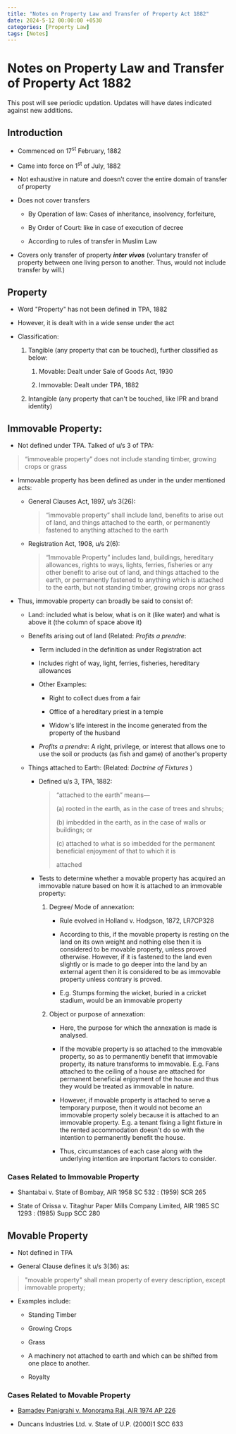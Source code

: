 ```yaml
---
title: "Notes on Property Law and Transfer of Property Act 1882"
date: 2024-5-12 00:00:00 +0530
categories: [Property Law]
tags: [Notes]
---
```


# Notes on Property Law and Transfer of Property Act 1882

This post will see periodic updation. Updates will have dates indicated against new additions.

## Introduction  

* Commenced on 17<sup>st</sup> February, 1882

* Came into force on 1<sup>st</sup> of July, 1882
  
* Not exhaustive in nature and doesn’t cover the entire domain of transfer of property
  
* Does not cover transfers
  
   * By Operation of law: Cases of inheritance, insolvency, forfeiture, 
 
   * By Order of Court: like in case of execution of decree
 
   * According to rules of transfer in Muslim Law
 
* Covers only transfer of property ***inter vivos*** (voluntary transfer of property between one living person to another. Thus, would not include transfer by will.)

## Property 

* Word "Property" has not been defined in TPA, 1882

* However, it is dealt with in a wide sense under the act

* Classification:
  
   1. Tangible (any property that can be touched), further classified as below:
     
      1. Movable: Dealt under Sale of Goods Act, 1930
        
      2. Immovable: Dealt under TPA, 1882
        
   2. Intangible (any property that can't be touched, like IPR and brand identity)

## Immovable Property:

* Not defined under TPA. Talked of u/s 3 of TPA:

> “immoveable property” does not include standing timber, growing crops or grass

* Immovable property has been defined as under in the under mentioned acts:

   * General Clauses Act, 1897, u/s 3(26):
     
     > “immovable property” shall include land, benefits to arise out of land, and things attached to 
the earth, or permanently fastened to anything attached to the earth

   * Registration Act, 1908, u/s 2(6):

     > “Immovable Property” includes land, buildings, hereditary allowances, rights to ways, lights, 
ferries, fisheries or any other benefit to arise out of land, and things attached to the earth, or 
permanently fastened to anything which is attached to the earth, but not standing timber, growing 
crops nor grass

 * Thus, immovable property can broadly be said to consist of:
   
      * Land: included what is below, what is on it (like water) and what is above it (the column of space above it)
  
      * Benefits arising out of land (Related: *Profits a prendre*:
        
         * Term included in the definition as under Registration act
       
         * Includes right of way, light, ferries, fisheries, hereditary allowances
       
         * Other Examples:
  
            * Right to collect dues from a fair
          
            * Office of a hereditary priest in a temple
          
            * Widow's life interest in the income generated from the property of the husband
       
         * *Profits a prendre*: A right, privilege, or interest that allows one to use the soil or products (as fish and game) of another's property
       
     * Things attached to Earth: (Related: *Doctrine of Fixtures* )
  
        * Defined u/s 3, TPA, 1882:
      
          > “attached to the earth” means—
          > 
          > (a) rooted in the earth, as in the case of trees and shrubs;
          > 
          > (b) imbedded in the earth, as in the case of walls or buildings; or
          > 
          > (c) attached to what is so imbedded for the permanent beneficial enjoyment of that to which it is
          > 
          > attached

        * Tests to determine whether a movable property has acquired an immovable nature based on how it is attached to an immovable property:
           1. Degree/ Mode of annexation:
  
              * Rule evolved in Holland v. Hodgson, 1872, LR7CP328
             
              * According to this, if the movable property is resting on the land on its own weight and nothing else then it is considered to be movable property, unless proved otherwise. However, if it is fastened to the land even slightly or is made to go deeper into the land by an external agent then it is considered to be as immovable property unless contrary is proved.
             
              * E.g. Stumps forming the wicket, buried in a cricket stadium, would be an immovable property
       
           2. Object or purpose of annexation:
             
              * Here, the purpose for which the annexation is made is analysed.
             
              * If the movable property is so attached to the immovable property, so as to permanently benefit that immovable property, its nature transforms to immovable. E.g. Fans attached to the ceiling of a house are attached for permanent beneficial enjoyment of the house and thus they would be treated as immovable in nature.
             
              * However, if movable property is attached to serve a temporary purpose, then it would not become an immovable property solely because it is attached to an immovable property. E.g. a tenant fixing a light fixture in the rented accommodation doesn't do so with the intention to permanently benefit the house.
             
              * Thus, circumstances of each case along with the underlying intention are important factors to consider.

### Cases Related to Immovable Property

* Shantabai v. State of Bombay, AIR 1958 SC 532 : (1959) SCR 265

* State of Orissa v. Titaghur Paper Mills Company Limited, AIR 1985 SC 1293 : (1985) Supp SCC 280


## Movable Property

* Not defined in TPA

* General Clause defines it u/s 3(36) as:

>"movable property" shall mean property of every description, except immovable property;

* Examples include:
  
   * Standing Timber
     
   * Growing Crops
     
   * Grass
 
   * A machinery not attached to earth and which can be shifted from one place to another.
 
   * Royalty

 ### Cases Related to Movable Property

 * [Bamadev Panigrahi v. Monorama Raj, AIR 1974 AP 226](https://pranavsaksena.com/posts/Bamadev-Panigrahi-v.-Monorama-Raj-1974-AP)

 * Duncans Industries Ltd. v. State of U.P. (2000)1 SCC 633

